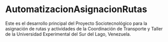 AutomatizacionAsignacionRutas
=============================

Este es el desarrollo principal del Proyecto Sociotecnológico para la asignación de rutas y actividades de la Coordinación de Transporte y Taller de la Universidad Experimental del Sur del Lago, Venezuela.
